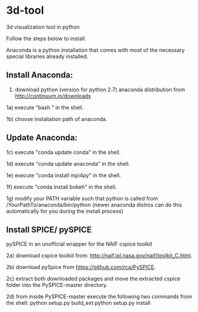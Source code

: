 # 3d-tool
3d visualization tool in python

Follow the steps below to install.

Anaconda is a python installation that comes with
most of the necessary special libraries already installed.


Install Anaconda:
-----------------
1)  download python (version for python 2.7) anaconda distribution from 
http://continuum.io/downloads

1a) execute "bash <downloaded file>" in the shell.

1b) choose installation path of anaconda.


Update Anaconda:
----------------
1c) execute "conda update conda" in the shell.

1d) execute "conda update anaconda" in the shell.

1e) execute "conda install mpi4py" in the shell.

1f) execute "conda install bokeh" in the shell.

1g) modify your PATH variable such that python is called
from /YourPathTo/anaconda/bin/python
(newer anaconda distros can do this automatically for you
during the install process)


Install SPICE/ pySPICE
--
pySPICE in an unofficial wrapper for the NAIF cspice toolkit

2a) download cspice toolkit from:
http://naif.jpl.nasa.gov/naif/toolkit_C.html.

2b) download pySpice from
https://github.com/rca/PySPICE.

2c) extract both downloaded packages and move the extracted cspice
folder into the PySPICE-master directory.

2d) from inside PySPICE-master execute the following two commands from
the shell:
python setup.py build_ext
python setup.py install
